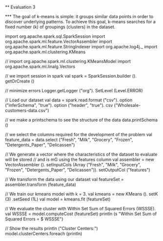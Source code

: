 ** Evaluation 3

*** The goal of k-means is simple: it groups similar data points in order to discover underlying patterns. To achieve this goal, k-means searches for a fixed number (k) of groupings (clusters) in the dataset.


import org.apache.spark.sql.SparkSession
import org.apache.spark.ml.feature.VectorAssembler
import org.apache.spark.ml.feature.StringIndexer
import org.apache.log4j._
import org.apache.spark.ml.clustering.KMeans

// import org.apache.spark.ml.clustering.KMeansModel
import org.apache.spark.ml.linalg.Vectors

// we import session in spark
val spark = SparkSession.builder (). getOrCreate ()

// minimize errors
Logger.getLogger ("org"). SetLevel (Level.ERROR)

// Load our dataset
val data = spark.read.format ("csv"). option ("inferSchema", "true"). option ("header", "true"). csv ("Wholesale-customers-data.csv")

// we make a printschema to see the structure of the data
data.printSchema ()

// we select the columns required for the development of the problem
val feature_data = data.select ("Fresh", "Milk", "Grocery", "Frozen", "Detergents_Paper", "Delicassen")

// We generate a vector where the characteristics of the dataset to evaluate will be stored
// and is mG using the features column
val assembler = new VectorAssembler (). setInputCols (Array ("Fresh", "Milk", "Grocery", "Frozen", "Detergents_Paper", "Delicassen")). setOutputCol ("features")

// We transform the data using our dataset
val featureSet = assembler.transform (feature_data)


// We train our kmeans model with k = 3.
val kmeans = new KMeans (). setK (3) .setSeed (1L)
val model = kmeans.fit (featureSet)

// We evaluate the cluster with Within Set Sum of Squared Errors (WSSSE).
val WSSSE = model.computeCost (featureSet)
println (s "Within Set Sum of Squared Errors = $ WSSSE")

// Show the results
println ("Cluster Centers:")
model.clusterCenters.foreach (println)

